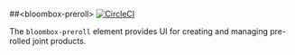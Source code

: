 
##&lt;bloombox-preroll&gt;  [![CircleCI](https://circleci.com/gh/Bloombox/bloombox-preroll.svg?style=svg&circle-token=059162df046d504ab3a120c8f8557055f2f3c153)](https://circleci.com/gh/Bloombox/bloombox-preroll)

The `bloombox-preroll` element provides UI for creating and managing pre-rolled joint products.
